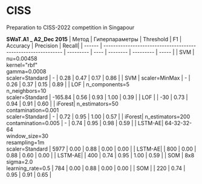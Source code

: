 # CISS
Preparation to CISS-2022 competition in Singapour

**SWaT.A1 _ A2_Dec 2015**
| Метод  | Гиперпараметры                                                | Threshold | F1   | Accuracy | Precision | Recall|
| ------ | ------------------------------------------------------------- | --------- | ---- | -------- | --------- | ----- |
| SVM    | nu=0.00458<br>kernel="rbf"<br>gamma=0.0008<br>scaler=Standard | -         | 0.28 | 0.47     | 0.17      | 0.86  |
| SVM    | scaler=MinMax                                                 | -         | 0.26 | 0.37     | 0.15      | 0.89  |
| LOF    | n_components=5<br>n_neighbors=10<br>scaler=Standard           | -165.84   | 0.56 | 0.93     | 1.00      | 0.39  |
| LOF    |                                                               | -30       | 0.73 | 0.94     | 0.91      | 0.60  |
| iForest| n_estimators=50<br>contamination=0.001<br>scaler=Standard     | -         | 0.72 | 0.95     | 1.00      | 0.57  |
| iForest| n_estimators=200<br>contamination=0.005                       | -         | 0.74 | 0.95     | 0.98      | 0.59  |
| LSTM-AE| 64-32-32-64<br>window_size=30<br>resampling=1m<br>scaler=Standard | 5977      | 0.00 | 0.88     | 0.00      | 0.00  |
| LSTM-AE|                                                               | 800       | 0.00 | 0.88     | 0.60      | 0.00  |
| LSTM-AE|                                                               | 400       | 0.74 | 0.95     | 1.00      | 0.59  |
| SOM    | 8x8<br>sigma=2.0<br>learning_rate=0.5                         | 784       | 0.00 | 0.88     | 0.00      | 0.00  |
| SOM    |                                                               | 220       | 0.74 | 0.95     | 0.91      | 0.65  |
